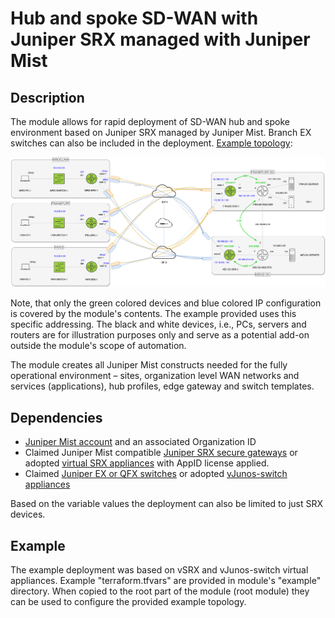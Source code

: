 # Hub and spoke SD-WAN with Juniper SRX managed with Juniper Mist
## Description

The module allows for rapid deployment of SD-WAN hub and spoke environment based on Juniper SRX managed by Juniper Mist. Branch EX switches can also be included in the deployment. [Example topology](https://github.com/tnonas/terraform-juniper-mist-srx-sdwan/blob/main/modules/srx_hub_and_spoke/README.md):

![The example topology. If it does not render, please refer to the link above.](docs/topology.png)

Note, that only the green colored devices and blue colored IP configuration is covered by the module's contents. The example provided uses this specific addressing. The black and white devices, i.e., PCs, servers and routers are for illustration purposes only and serve as a potential add-on outside the module's scope of automation.

The module creates all Juniper Mist constructs needed for the fully operational environment – sites, organization level WAN networks and services (applications), hub profiles, edge gateway and switch templates.

## Dependencies

- [Juniper Mist account](https://manage.mist.com/signin.html#!signup/register) and an associated Organization ID
- Claimed Juniper Mist compatible [Juniper SRX secure gateways](https://www.juniper.net/documentation/us/en/software/mist/content/mist-supported-hardware.html#xd_a679a623514d95d6-669993c-186f9d4ff5a--7e07__section_srx) or adopted [virtual SRX appliances](https://support.juniper.net/support/downloads/?p=vsrx-evaluation) with AppID license applied.
- Claimed [Juniper EX or QFX switches](https://www.juniper.net/documentation/us/en/software/mist/content/mist-supported-hardware.html#xd_a679a623514d95d6-669993c-186f9d4ff5a--7e07__section_krr_y15_swb) or adopted [vJunos-switch appliances](https://www.juniper.net/us/en/dm/vjunos-labs.html)

Based on the variable values the deployment can also be limited to just SRX devices.

## Example

The example deployment was based on vSRX and vJunos-switch virtual appliances. Example "terraform.tfvars" are provided in module's "example" directory. When copied to the root part of the module (root module) they can be used to configure the provided example topology.
